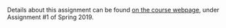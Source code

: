Details about this assignment can be found [on the course webpage](https://cs231n.github.io/assignments2019/assignment1/), under Assignment #1 of Spring 2019.
